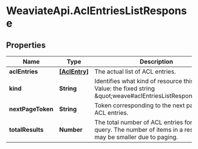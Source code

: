# WeaviateApi.AclEntriesListResponse

## Properties
Name | Type | Description | Notes
------------ | ------------- | ------------- | -------------
**aclEntries** | [**[AclEntry]**](AclEntry.md) | The actual list of ACL entries. | [optional] 
**kind** | **String** | Identifies what kind of resource this is. Value: the fixed string \&quot;weave#aclEntriesListResponse\&quot;. | [optional] [default to &#39;weave#aclEntriesListResponse&#39;]
**nextPageToken** | **String** | Token corresponding to the next page of ACL entries. | [optional] 
**totalResults** | **Number** | The total number of ACL entries for the query. The number of items in a response may be smaller due to paging. | [optional] 


